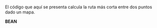 El código que aquí se presenta calcula la ruta más corta entre dos puntos dado un mapa.

<strong>BEAN</strong>

